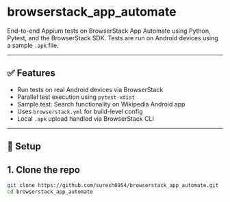 # browserstack_app_automate

End-to-end Appium tests on BrowserStack App Automate using Python, Pytest, and the BrowserStack SDK. Tests are run on Android devices using a sample `.apk` file.

---

## ✅ Features

- Run tests on real Android devices via BrowserStack
- Parallel test execution using `pytest-xdist`
- Sample test: Search functionality on Wikipedia Android app
- Uses `browserstack.yml` for build-level config
- Local `.apk` upload handled via BrowserStack CLI

---

## 🔧 Setup

## 1. Clone the repo
```bash
git clone https://github.com/suresh0954/browserstack_app_automate.git
cd browserstack_app_automate
```

